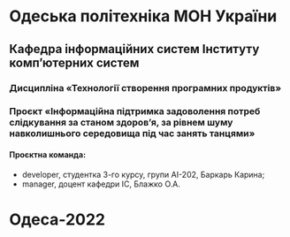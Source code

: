 # Одеська політехніка МОН України
## Кафедра інформаційних систем Інституту комп’ютерних систем
### Дисципліна «Технології створення програмних продуктів» 
### Проєкт «Інформаційна підтримка задоволення потреб слідкування за станом здоровʼя, за рівнем шуму навколишнього середовища під час занять танцями» 
#### Проєктна команда:
- developer, студентка 3-го курсу, групи АІ-202, Баркарь Карина;
- manager, доцент кафедри ІС, Блажко О.А.
# Одеса-2022
